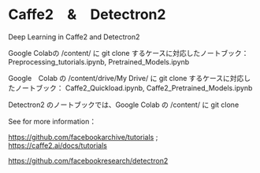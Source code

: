 # Caffe2　&　Detectron2
Deep Learning in Caffe2 and Detectron2 

Google Colabの /content/ に git clone するケースに対応したノートブック：
 Preprocessing_tutorials.ipynb, Pretrained_Models.ipynb
 
Google　Colab の /content/drive/My Drive/ に git clone するケースに対応したノートブック：
 Caffe2_Quickload.ipynb, Caffe2_Pretrained_Models.ipynb
 
Detectron2 のノートブックでは、Google Colab の /content/ に git clone

See for more information：

https://github.com/facebookarchive/tutorials ; https://caffe2.ai/docs/tutorials

https://github.com/facebookresearch/detectron2
